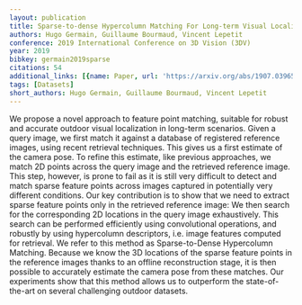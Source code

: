 ```yaml
---
layout: publication
title: Sparse-to-dense Hypercolumn Matching For Long-term Visual Localization
authors: Hugo Germain, Guillaume Bourmaud, Vincent Lepetit
conference: 2019 International Conference on 3D Vision (3DV)
year: 2019
bibkey: germain2019sparse
citations: 54
additional_links: [{name: Paper, url: 'https://arxiv.org/abs/1907.03965'}]
tags: [Datasets]
short_authors: Hugo Germain, Guillaume Bourmaud, Vincent Lepetit
---
```

We propose a novel approach to feature point matching, suitable for robust
and accurate outdoor visual localization in long-term scenarios. Given a query
image, we first match it against a database of registered reference images,
using recent retrieval techniques. This gives us a first estimate of the camera
pose. To refine this estimate, like previous approaches, we match 2D points
across the query image and the retrieved reference image. This step, however,
is prone to fail as it is still very difficult to detect and match sparse
feature points across images captured in potentially very different conditions.
Our key contribution is to show that we need to extract sparse feature points
only in the retrieved reference image: We then search for the corresponding 2D
locations in the query image exhaustively. This search can be performed
efficiently using convolutional operations, and robustly by using hypercolumn
descriptors, i.e. image features computed for retrieval. We refer to this
method as Sparse-to-Dense Hypercolumn Matching. Because we know the 3D
locations of the sparse feature points in the reference images thanks to an
offline reconstruction stage, it is then possible to accurately estimate the
camera pose from these matches. Our experiments show that this method allows us
to outperform the state-of-the-art on several challenging outdoor datasets.